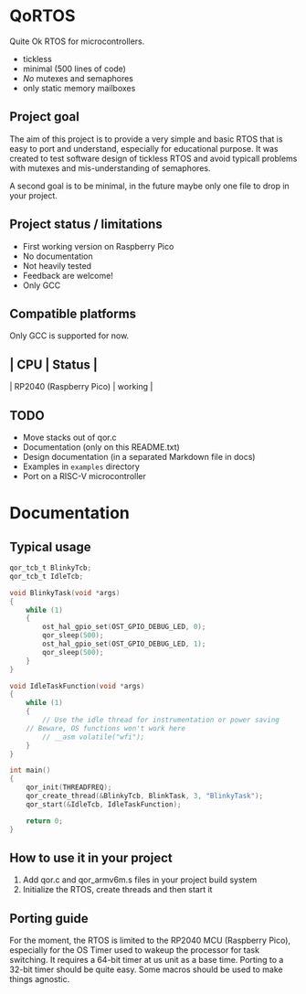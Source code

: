 # QoRTOS

Quite Ok RTOS for microcontrollers.

- tickless
- minimal (500 lines of code)
- *No* mutexes and semaphores
- only static memory mailboxes

## Project goal

The aim of this project is to provide a very simple and basic RTOS that is easy to port and understand, especially for educational purpose. It was created to test software design of tickless RTOS and avoid typicall problems with mutexes and mis-understanding of semaphores.

A second goal is to be minimal, in the future maybe only one file to drop in your project.


## Project status / limitations

- First working version on Raspberry Pico
- No documentation
- Not heavily tested
- Feedback are welcome!
- Only GCC

## Compatible platforms

Only GCC is supported for now.

| CPU  | Status |
-----------------
| RP2040 (Raspberry Pico)  |   working  |

## TODO

- Move stacks out of qor.c
- Documentation (only on this README.txt)
- Design documentation (in a separated Markdown file in docs)
- Examples in `examples` directory
- Port on a RISC-V microcontroller

# Documentation

## Typical usage

```C
qor_tcb_t BlinkyTcb;
qor_tcb_t IdleTcb;

void BlinkyTask(void *args)
{
    while (1)
    {
        ost_hal_gpio_set(OST_GPIO_DEBUG_LED, 0);
        qor_sleep(500);
        ost_hal_gpio_set(OST_GPIO_DEBUG_LED, 1);
        qor_sleep(500);
    }
}

void IdleTaskFunction(void *args)
{
    while (1)
    {
        // Use the idle thread for instrumentation or power saving
	// Beware, OS functions won't work here
        // __asm volatile("wfi");
    }
}

int main()
{
    qor_init(THREADFREQ);
    qor_create_thread(&BlinkyTcb, BlinkTask, 3, "BlinkyTask");
    qor_start(&IdleTcb, IdleTaskFunction);

    return 0;
}
```

## How to use it in your project

1. Add qor.c and qor_armv6m.s files in your project build system
2. Initialize the RTOS, create threads and then start it

## Porting guide

For the moment, the RTOS is limited to the RP2040 MCU (Raspberry Pico), especially for the OS Timer used to wakeup the processor for task switching. It requires a 64-bit timer at us unit as a base time.
Porting to a 32-bit timer should be quite easy. Some macros should be used to make things agnostic.



